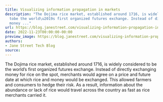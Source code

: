 ```yaml
---
title: Visualizing information propagation in markets
description: "The Dojima rice market, established around 1716, is widely considered
  tobe the world\u2019s first organized futures exchange. Instead of directlyexchanging
  money ..."
url: https://blog.janestreet.com/visualizing-information-propagation-in-markets-index/
date: 2022-11-23T00:00:00-00:00
preview_image: https://blog.janestreet.com/visualizing-information-propagation-in-markets-index/featured.png
authors:
- Jane Street Tech Blog
source:
---
```


<p>The Dojima rice market, established around 1716, is widely considered to
be the world’s first organized futures exchange. Instead of directly
exchanging money for rice on the spot, merchants would agree on a price
and future date at which rice and money would be exchanged. This allowed
farmers and consumers to hedge their risk. As a result, information
about the abundance or lack of rice would travel across the country as
fast as rice merchants carried it.</p>


